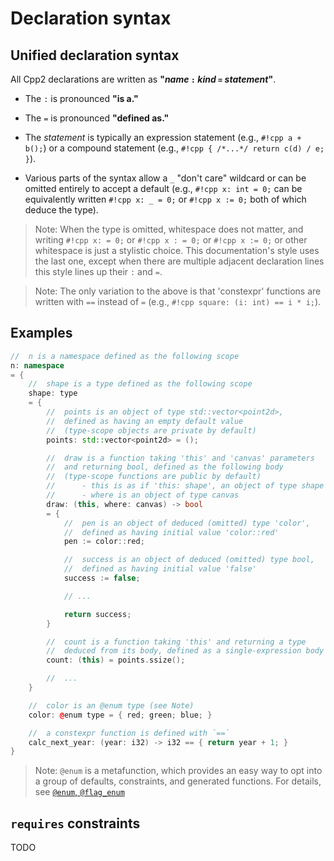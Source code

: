 # Declaration syntax

## Unified declaration syntax

All Cpp2 declarations are written as **"_name_ `:` _kind_ `=` _statement_"**.

- The `:` is pronounced **"is a."**

- The `=` is pronounced **"defined as."**

- The _statement_ is typically an expression statement (e.g., `#!cpp a + b();`) or a compound statement (e.g., `#!cpp { /*...*/ return c(d) / e; }`).

- Various parts of the syntax allow a `_` "don't care" wildcard or can be omitted entirely to accept a default (e.g., `#!cpp x: int = 0;` can be equivalently written `#!cpp x: _ = 0;` or `#!cpp x := 0;` both of which deduce the type).

> Note: When the type is omitted, whitespace does not matter, and writing `#!cpp x: = 0;` or `#!cpp x : = 0;` or `#!cpp x := 0;` or other whitespace is just a stylistic choice. This documentation's style uses the last one, except when there are multiple adjacent declaration lines this style lines up their `:` and `=`.

> Note: The only variation to the above is that 'constexpr' functions are written with `==` instead of `=` (e.g., `#!cpp square: (i: int) == i * i;`).

## Examples

``` cpp title="Consistent declarations — name : kind = statement" hl_lines="2 5 10 17 21 25 34 40"
//  n is a namespace defined as the following scope
n: namespace
= {
    //  shape is a type defined as the following scope
    shape: type
    = {
        //  points is an object of type std::vector<point2d>,
        //  defined as having an empty default value
        //  (type-scope objects are private by default)
        points: std::vector<point2d> = ();

        //  draw is a function taking 'this' and 'canvas' parameters
        //  and returning bool, defined as the following body
        //  (type-scope functions are public by default)
        //      - this is as if 'this: shape', an object of type shape
        //      - where is an object of type canvas
        draw: (this, where: canvas) -> bool
        = {
            //  pen is an object of deduced (omitted) type 'color',
            //  defined as having initial value 'color::red'
            pen := color::red;

            //  success is an object of deduced (omitted) type bool,
            //  defined as having initial value 'false'
            success := false;

            // ...

            return success;
        }

        //  count is a function taking 'this' and returning a type
        //  deduced from its body, defined as a single-expression body
        count: (this) = points.ssize();

        //  ...
    }

    //  color is an @enum type (see Note)
    color: @enum type = { red; green; blue; }

    //  a constexpr function is defined with `==`
    calc_next_year: (year: i32) -> i32 == { return year + 1; }
}
```

> Note: `@enum` is a metafunction, which provides an easy way to opt into a group of defaults, constraints, and generated functions. For details, see [`@enum`, `@flag_enum`](metafunctions.md/#enum-flag_enum)


## `requires` constraints

TODO

